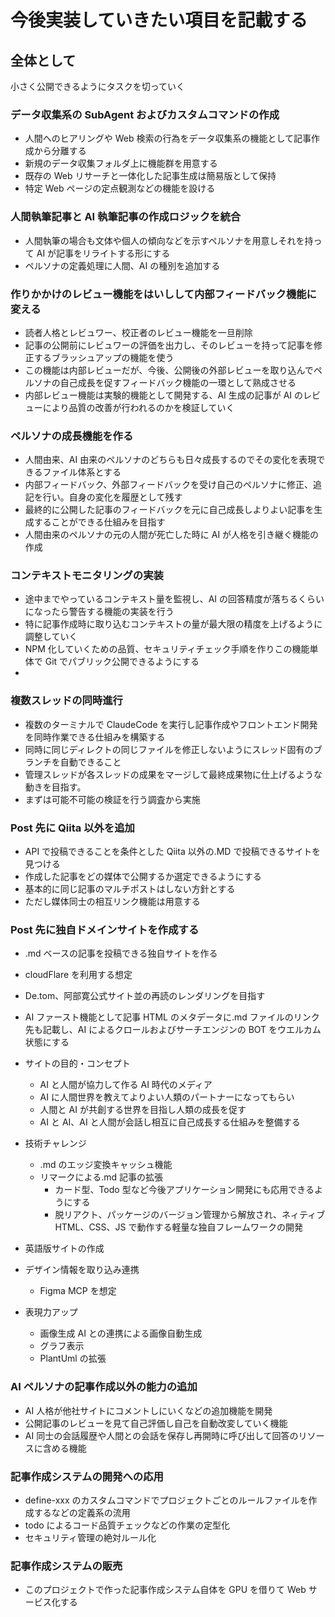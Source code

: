# 今後実装していきたい項目を記載する

## 全体として

小さく公開できるようにタスクを切っていく

### データ収集系の SubAgent およびカスタムコマンドの作成

- 人間へのヒアリングや Web 検索の行為をデータ収集系の機能として記事作成から分離する
- 新規のデータ収集フォルダ上に機能群を用意する
- 既存の Web リサーチと一体化した記事生成は簡易版として保持
- 特定 Web ページの定点観測などの機能を設ける

### 人間執筆記事と AI 執筆記事の作成ロジックを統合

- 人間執筆の場合も文体や個人の傾向などを示すペルソナを用意しそれを持って AI が記事をリライトする形にする
- ペルソナの定義処理に人間、AI の種別を追加する

### 作りかかけのレビュー機能をはいしして内部フィードバック機能に変える

- 読者人格とレビュワー、校正者のレビュー機能を一旦削除
- 記事の公開前にレビュワーの評価を出力し、そのレビューを持って記事を修正するブラッシュアップの機能を使う
- この機能は内部レビューだが、今後、公開後の外部レビューを取り込んでペルソナの自己成長を促すフィードバック機能の一環として熟成させる
- 内部レビュー機能は実験的機能として開発する、AI 生成の記事が AI のレビューにより品質の改善が行われるのかを検証していく

### ペルソナの成長機能を作る

- 人間由来、AI 由来のペルソナのどちらも日々成長するのでその変化を表現できるファイル体系とする
- 内部フィードバック、外部フィードバックを受け自己のペルソナに修正、追記を行い。自身の変化を履歴として残す
- 最終的に公開した記事のフィードバックを元に自己成長しよりよい記事を生成することができる仕組みを目指す
- 人間由来のペルソナの元の人間が死亡した時に AI が人格を引き継ぐ機能の作成

### コンテキストモニタリングの実装

- 途中までやっているコンテキスト量を監視し、AI の回答精度が落ちるくらいになったら警告する機能の実装を行う
- 特に記事作成時に取り込むコンテキストの量が最大限の精度を上げるように調整していく
- NPM 化していくための品質、セキュリティチェック手順を作りこの機能単体で Git でパブリック公開できるようにする
-

### 複数スレッドの同時進行

- 複数のターミナルで ClaudeCode を実行し記事作成やフロントエンド開発を同時作業できる仕組みを構築する
- 同時に同じディレクトの同じファイルを修正しないようにスレッド固有のブランチを自動できること
- 管理スレッドが各スレッドの成果をマージして最終成果物に仕上げるような動きを目指す。
- まずは可能不可能の検証を行う調査から実施

### Post 先に Qiita 以外を追加

- API で投稿できることを条件とした Qiita 以外の.MD で投稿できるサイトを見つける
- 作成した記事をどの媒体で公開するか選定できるようにする
- 基本的に同じ記事のマルチポストはしない方針とする
- ただし媒体同士の相互リンク機能は用意する

### Post 先に独自ドメインサイトを作成する

- .md ベースの記事を投稿できる独自サイトを作る
- cloudFlare を利用する想定
- De.tom、阿部寛公式サイト並の再読のレンダリングを目指す
- AI ファースト機能として記事 HTML のメタデータに.md ファイルのリンク先も記載し、AI によるクロールおよびサーチエンジンの BOT をウエルカム状態にする
- サイトの目的・コンセプト

  - AI と人間が協力して作る AI 時代のメディア
  - AI に人間世界を教えてよりよい人類のパートナーになってもらい
  - 人間と AI が共創する世界を目指し人類の成長を促す
  - AI と AI、AI と人間が会話し相互に自己成長する仕組みを整備する

- 技術チャレンジ
  - .md のエッジ変換キャッシュ機能
  - リマークによる.md 記事の拡張
    - カード型、Todo 型など今後アプリケーション開発にも応用できるようにする
    - 脱リアクト、パッケージのバージョン管理から解放され、ネィティブ HTML、CSS、JS で動作する軽量な独自フレームワークの開発
- 英語版サイトの作成
- デザイン情報を取り込み連携
  - Figma MCP を想定
- 表現力アップ
  - 画像生成 AI との連携による画像自動生成
  - グラフ表示
  - PlantUml の拡張

### AI ペルソナの記事作成以外の能力の追加

- AI 人格が他社サイトにコメントしにいくなどの追加機能を開発
- 公開記事のレビューを見て自己評価し自己を自動改変していく機能
- AI 同士の会話履歴や人間との会話を保存し再開時に呼び出して回答のリソースに含める機能

### 記事作成システムの開発への応用

- define-xxx のカスタムコマンドでプロジェクトごとのルールファイルを作成するなどの定義系の流用
- todo によるコード品質チェックなどの作業の定型化
- セキュリティ管理の絶対ルール化

### 記事作成システムの販売

- このプロジェクトで作った記事作成システム自体を GPU を借りて Web サービス化する
